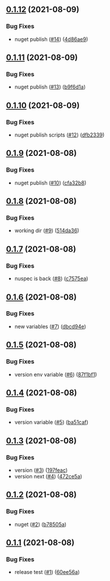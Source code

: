 ## [0.1.12](https://github.com/EncyclopediaGalactica/Guards/compare/0.1.11...0.1.12) (2021-08-09)


### Bug Fixes

* nuget publish ([#14](https://github.com/EncyclopediaGalactica/Guards/issues/14)) ([4d86ae9](https://github.com/EncyclopediaGalactica/Guards/commit/4d86ae9ee8728a3fa445277582517ea00a8d1e3d))

## [0.1.11](https://github.com/EncyclopediaGalactica/Guards/compare/0.1.10...0.1.11) (2021-08-09)


### Bug Fixes

* nuget publish ([#13](https://github.com/EncyclopediaGalactica/Guards/issues/13)) ([b9f6d1a](https://github.com/EncyclopediaGalactica/Guards/commit/b9f6d1aead32b963093f149b1b16031ebdfccb7b))

## [0.1.10](https://github.com/EncyclopediaGalactica/Guards/compare/0.1.9...0.1.10) (2021-08-09)


### Bug Fixes

* nuget publish scripts ([#12](https://github.com/EncyclopediaGalactica/Guards/issues/12)) ([dfb2339](https://github.com/EncyclopediaGalactica/Guards/commit/dfb2339244c10a425c6f32ca0bd17e6a0c2dea70))

## [0.1.9](https://github.com/EncyclopediaGalactica/Guards/compare/0.1.8...0.1.9) (2021-08-08)


### Bug Fixes

* nuget publish ([#10](https://github.com/EncyclopediaGalactica/Guards/issues/10)) ([cfa32b8](https://github.com/EncyclopediaGalactica/Guards/commit/cfa32b8d6b78a813b7a868b6df866eb7cc8df5d3))

## [0.1.8](https://github.com/EncyclopediaGalactica/Guards/compare/0.1.7...0.1.8) (2021-08-08)


### Bug Fixes

* working dir ([#9](https://github.com/EncyclopediaGalactica/Guards/issues/9)) ([514da36](https://github.com/EncyclopediaGalactica/Guards/commit/514da36ffd83ecb36c43c8c525ec1893e2723654))

## [0.1.7](https://github.com/EncyclopediaGalactica/Guards/compare/0.1.6...0.1.7) (2021-08-08)


### Bug Fixes

* nuspec is back ([#8](https://github.com/EncyclopediaGalactica/Guards/issues/8)) ([c7575ea](https://github.com/EncyclopediaGalactica/Guards/commit/c7575ea8e2bb3574f617a2c0c4d6879dc316b4e6))

## [0.1.6](https://github.com/EncyclopediaGalactica/Guards/compare/0.1.5...0.1.6) (2021-08-08)


### Bug Fixes

* new variables ([#7](https://github.com/EncyclopediaGalactica/Guards/issues/7)) ([dbcd94e](https://github.com/EncyclopediaGalactica/Guards/commit/dbcd94e7b7f383a2a9fe2f975a7a7d36f4234bcb))

## [0.1.5](https://github.com/EncyclopediaGalactica/Guards/compare/0.1.4...0.1.5) (2021-08-08)


### Bug Fixes

* version env variable ([#6](https://github.com/EncyclopediaGalactica/Guards/issues/6)) ([87f1bf1](https://github.com/EncyclopediaGalactica/Guards/commit/87f1bf1b79ad0bc7bae21da5cb002555ab04084a))

## [0.1.4](https://github.com/EncyclopediaGalactica/Guards/compare/0.1.3...0.1.4) (2021-08-08)


### Bug Fixes

* version variable ([#5](https://github.com/EncyclopediaGalactica/Guards/issues/5)) ([ba51caf](https://github.com/EncyclopediaGalactica/Guards/commit/ba51caf0048a6c2165a09064a4570633abdf2858))

## [0.1.3](https://github.com/EncyclopediaGalactica/Guards/compare/0.1.2...0.1.3) (2021-08-08)


### Bug Fixes

* version ([#3](https://github.com/EncyclopediaGalactica/Guards/issues/3)) ([197feac](https://github.com/EncyclopediaGalactica/Guards/commit/197feacba6843de0802ca55dc84b6e02fc611a22))
* version next ([#4](https://github.com/EncyclopediaGalactica/Guards/issues/4)) ([472ce5a](https://github.com/EncyclopediaGalactica/Guards/commit/472ce5ac14db7440158dc795c9f5f36ecf6a6f8c))

## [0.1.2](https://github.com/EncyclopediaGalactica/Guards/compare/0.1.1...0.1.2) (2021-08-08)


### Bug Fixes

* nuget ([#2](https://github.com/EncyclopediaGalactica/Guards/issues/2)) ([b78505a](https://github.com/EncyclopediaGalactica/Guards/commit/b78505a04ab3025b4e1c73b05405e3f8f7ed61ca))

## [0.1.1](https://github.com/EncyclopediaGalactica/Guards/compare/0.1.0...0.1.1) (2021-08-08)


### Bug Fixes

* release test ([#1](https://github.com/EncyclopediaGalactica/Guards/issues/1)) ([60ee56a](https://github.com/EncyclopediaGalactica/Guards/commit/60ee56abfe499ac1b8da9f345f30485521f014cb))
